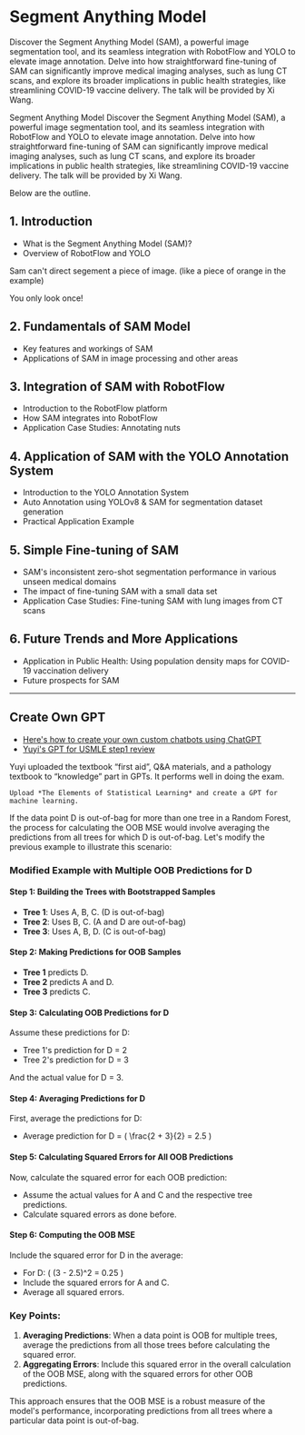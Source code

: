 # Segment Anything Model

Discover the Segment Anything Model (SAM), a powerful image segmentation tool, and its seamless integration with RobotFlow and YOLO to elevate image annotation. Delve into how straightforward fine-tuning of SAM can significantly improve medical imaging analyses, such as lung CT scans, and explore its broader implications in public health strategies, like streamlining COVID-19 vaccine delivery. The talk will be provided by Xi Wang.

Segment Anything Model
Discover the Segment Anything Model (SAM), a powerful image segmentation tool, and its seamless integration with RobotFlow and YOLO to elevate image annotation. Delve into how straightforward fine-tuning of SAM can significantly improve medical imaging analyses, such as lung CT scans, and explore its broader implications in public health strategies, like streamlining COVID-19 vaccine delivery. The talk will be provided by Xi Wang.

Below are the outline.

## 1. Introduction
- What is the Segment Anything Model (SAM)?
- Overview of RobotFlow and YOLO

Sam can't direct segement a piece of image. (like a piece of orange in the example)

You only look once!


## 2. Fundamentals of SAM Model
- Key features and workings of SAM
- Applications of SAM in image processing and other areas

## 3. Integration of SAM with RobotFlow
- Introduction to the RobotFlow platform
- How SAM integrates into RobotFlow
- Application Case Studies: Annotating nuts

## 4. Application of SAM with the YOLO Annotation System
- Introduction to the YOLO Annotation System
- Auto Annotation using YOLOv8 & SAM for segmentation dataset generation
- Practical Application Example

## 5. Simple Fine-tuning of SAM
- SAM's inconsistent zero-shot segmentation performance in various unseen medical domains
- The impact of fine-tuning SAM with a small data set
- Application Case Studies: Fine-tuning SAM with lung images from CT scans

## 6. Future Trends and More Applications
- Application in Public Health: Using population density maps for COVID-19 vaccination delivery
- Future prospects for SAM


---

## Create Own GPT
- [Here's how to create your own custom chatbots using ChatGPT](https://www.zdnet.com/article/heres-how-to-create-your-own-custom-chatbots-using-chatgpt/)
- [Yuyi's GPT for USMLE step1 review](https://chat.openai.com/g/g-hj9F203fi-medireview)

Yuyi uploaded the textbook “first aid”, Q&A materials, and a pathology textbook to “knowledge” part in GPTs. It performs well in doing the exam.

```{admonition} Task for myself
Upload *The Elements of Statistical Learning* and create a GPT for machine learning. 
```

If the data point D is out-of-bag for more than one tree in a Random Forest, the process for calculating the OOB MSE would involve averaging the predictions from all trees for which D is out-of-bag. Let's modify the previous example to illustrate this scenario:

### Modified Example with Multiple OOB Predictions for D

#### Step 1: Building the Trees with Bootstrapped Samples
- **Tree 1**: Uses A, B, C. (D is out-of-bag)
- **Tree 2**: Uses B, C. (A and D are out-of-bag)
- **Tree 3**: Uses A, B, D. (C is out-of-bag)

#### Step 2: Making Predictions for OOB Samples
- **Tree 1** predicts D.
- **Tree 2** predicts A and D.
- **Tree 3** predicts C.

#### Step 3: Calculating OOB Predictions for D
Assume these predictions for D:
- Tree 1's prediction for D = 2
- Tree 2's prediction for D = 3

And the actual value for D = 3.

#### Step 4: Averaging Predictions for D
First, average the predictions for D:
- Average prediction for D = \( \frac{2 + 3}{2} = 2.5 \)

#### Step 5: Calculating Squared Errors for All OOB Predictions
Now, calculate the squared error for each OOB prediction:
- Assume the actual values for A and C and the respective tree predictions.
- Calculate squared errors as done before.

#### Step 6: Computing the OOB MSE
Include the squared error for D in the average:
- For D: \( (3 - 2.5)^2 = 0.25 \)
- Include the squared errors for A and C.
- Average all squared errors.

### Key Points:
1. **Averaging Predictions**: When a data point is OOB for multiple trees, average the predictions from all those trees before calculating the squared error.
2. **Aggregating Errors**: Include this squared error in the overall calculation of the OOB MSE, along with the squared errors for other OOB predictions.

This approach ensures that the OOB MSE is a robust measure of the model's performance, incorporating predictions from all trees where a particular data point is out-of-bag.